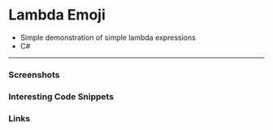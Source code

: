 # Lambda Emoji

- Simple demonstration of simple lambda expressions
- C#  

---  
### Screenshots  
<!--screenshot-->

### Interesting Code Snippets    
<!--snippet-->
### Links  
<!--link-->
